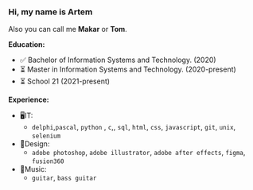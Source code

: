 ### Hi, my name is Artem
Also you can call me **Makar** or **Tom**.

**Education:**
- ✅ Bachelor of Information Systems and Technology. (2020)
- ⏳ Master in Information Systems and Technology. (2020-present)
- ⏳ School 21 (2021-present)

**Experience:**
- 🖥IT:
    - ```delphi```,```pascal```, ```python``` , ```c```,, ```sql```, ```html```, ```css```, ```javascript```, ```git```, ```unix```, ```selenium```
- 🎨Design:
    - ```adobe photoshop```, ```adobe illustrator```, ```adobe after effects```, ```figma```, ```fusion360```
- 🎸Music:
    - ```guitar```, ```bass guitar```
